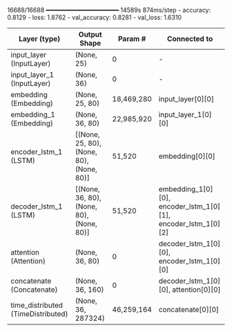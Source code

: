 16688/16688 ━━━━━━━━━━━━━━━━━━━━ 14589s 874ms/step - accuracy: 0.8129 - loss: 1.8762 - val_accuracy: 0.8281 - val_loss: 1.6310

| Layer (type)          | Output Shape        | Param #      | Connected to       |
|----------------------|-------------------|-------------|------------------|
| input_layer (InputLayer) | (None, 25)       | 0           | -                |
| input_layer_1 (InputLayer) | (None, 36)     | 0           | -                |
| embedding (Embedding) | (None, 25, 80)    | 18,469,280  | input_layer[0][0] |
| embedding_1 (Embedding) | (None, 36, 80)  | 22,985,920  | input_layer_1[0][0] |
| encoder_lstm_1 (LSTM) | [(None, 25, 80), (None, 80), (None, 80)] | 51,520 | embedding[0][0] |
| decoder_lstm_1 (LSTM) | [(None, 36, 80), (None, 80), (None, 80)] | 51,520 | embedding_1[0][0], encoder_lstm_1[0][1], encoder_lstm_1[0][2] |
| attention (Attention) | (None, 36, 80)    | 0           | decoder_lstm_1[0][0], encoder_lstm_1[0][0] |
| concatenate (Concatenate) | (None, 36, 160) | 0           | decoder_lstm_1[0][0], attention[0][0] |
| time_distributed (TimeDistributed) | (None, 36, 287324) | 46,259,164 | concatenate[0][0] |
